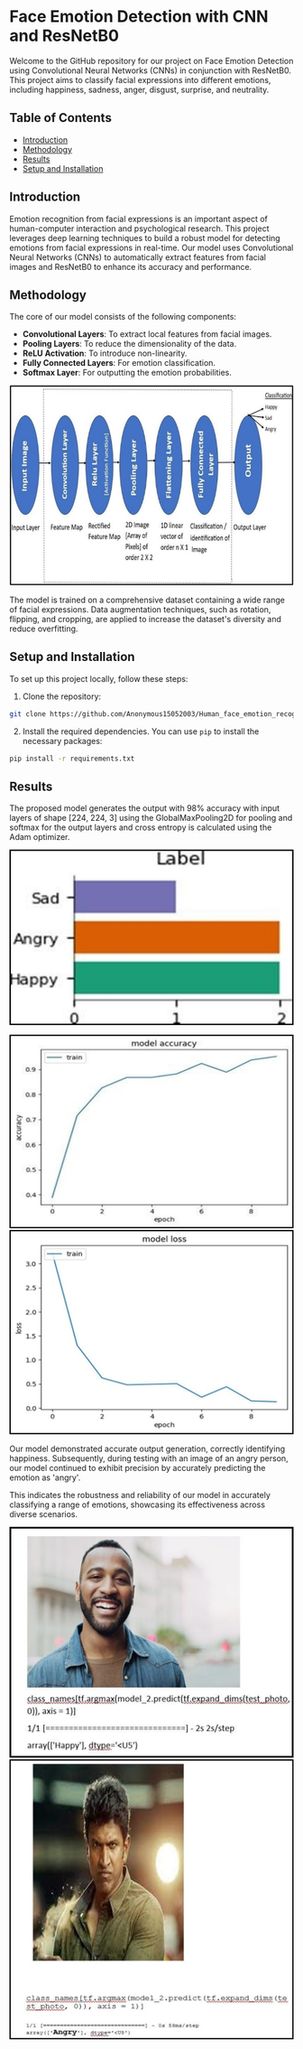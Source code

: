 # Face Emotion Detection with CNN and ResNetB0

Welcome to the GitHub repository for our project on Face Emotion Detection using Convolutional Neural Networks (CNNs) in conjunction with ResNetB0. This project aims to classify facial expressions into different emotions, including happiness, sadness, anger, disgust, surprise, and neutrality.

## Table of Contents

- [Introduction](#introduction)
- [Methodology](#methodology)
- [Results](#results)
- [Setup and Installation](#setup-and-installation)


## Introduction
Emotion recognition from facial expressions is an important aspect of human-computer interaction and psychological research. This project leverages deep learning techniques to build a robust model for detecting emotions from facial expressions in real-time. Our model uses Convolutional Neural Networks (CNNs) to automatically extract features from facial images and ResNetB0 to enhance its accuracy and performance.


## Methodology
The core of our model consists of the following components:
- **Convolutional Layers**: To extract local features from facial images.
- **Pooling Layers**: To reduce the dimensionality of the data.
- **ReLU Activation**: To introduce non-linearity.
- **Fully Connected Layers**: For emotion classification.
- **Softmax Layer**: For outputting the emotion probabilities.

![screenshot](Model_builiding_for_the_processed_model.jpg)

The model is trained on a comprehensive dataset containing a wide range of facial expressions. Data augmentation techniques, such as rotation, flipping, and cropping, are applied to increase the dataset's diversity and reduce overfitting.

## Setup and Installation
To set up this project locally, follow these steps:
1. Clone the repository: 
```bash
git clone https://github.com/Anonymous15052003/Human_face_emotion_recognition_model_using_CNN.git
```

2. Install the required dependencies. You can use `pip` to install the necessary packages:
```bash
pip install -r requirements.txt
```

## Results
The proposed model generates the output with 98% accuracy with input layers of shape [224, 224, 3] using the GlobalMaxPooling2D for pooling and softmax for the output layers and cross entropy is calculated using the Adam optimizer.

![screenshot](Labels_for_the_processed_model.png)

![screenshot](Model_accuracy_generated_by_the_processed_model.png)
![screenshot](Model_loss_generated_by_the_processed_model.png)

Our model demonstrated accurate output generation, correctly identifying happiness. Subsequently, during testing with an image of an angry person, our model continued to exhibit precision by accurately predicting the emotion as 'angry'.

This indicates the robustness and reliability of our model in accurately classifying a range of emotions, showcasing its effectiveness across diverse scenarios.

![screenshot](Output_generated_by_the_processed_model.png)
![screenshot](Output_generated_by_the_processed_model2.png)
